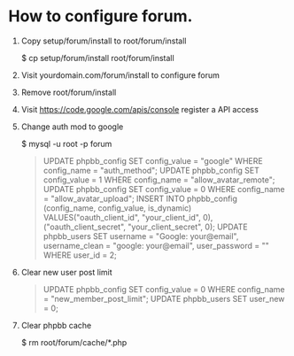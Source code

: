 How to configure forum.
=======================

1. Copy setup/forum/install to root/forum/install
	
	$ cp setup/forum/install root/forum/install

2. Visit yourdomain.com/forum/install to configure forum

3. Remove root/forum/install

4. Visit https://code.google.com/apis/console register a API access

5. Change auth mod to google

	$ mysql -u root -p forum
	> UPDATE phpbb_config SET config_value = "google" WHERE config_name = "auth_method";
	> UPDATE phpbb_config SET config_value = 1 WHERE config_name = "allow_avatar_remote";
	> UPDATE phpbb_config SET config_value = 0 WHERE config_name = "allow_avatar_upload";
	> INSERT INTO phpbb_config (config_name, config_value, is_dynamic) VALUES("oauth_client_id", "your_client_id", 0),("oauth_client_secret", "your_client_secret", 0);
	> UPDATE phpbb_users SET username = "Google: your@email", username_clean = "google: your@email", user_password = "" WHERE user_id = 2;

6. Clear new user post limit
	
	> UPDATE phpbb_config SET config_value = 0 WHERE config_name = "new_member_post_limit";
	> UPDATE phpbb_users SET user_new = 0;

7. Clear phpbb cache

	$ rm root/forum/cache/*.php
